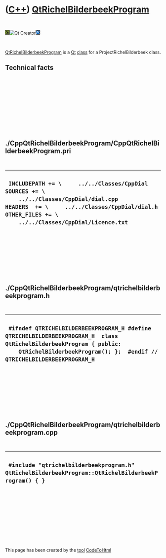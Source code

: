 
 

 

 

 

 

([C++](Cpp.md)) [QtRichelBilderbeekProgram](CppQtRichelBilderbeekProgram.md)
==============================================================================

 

![Qt](PicQt.png)![Qt
Creator](PicQtCreator.png)![Lubuntu](PicLubuntu.png)

 

[QtRichelBilderbeekProgram](CppQtRichelBilderbeekProgram.md) is a
[Qt](CppQt.md) [class](CppClass.md) for a ProjectRichelBilderbeek
class.

Technical facts
---------------

 

 

 

 

 

 

./CppQtRichelBilderbeekProgram/CppQtRichelBilderbeekProgram.pri
---------------------------------------------------------------

 

  --------------------------------------------------------------------------------------------------------------------------------------------------------------------------------------------------------
  ` INCLUDEPATH += \     ../../Classes/CppDial  SOURCES += \     ../../Classes/CppDial/dial.cpp  HEADERS  += \     ../../Classes/CppDial/dial.h  OTHER_FILES += \     ../../Classes/CppDial/Licence.txt`
  --------------------------------------------------------------------------------------------------------------------------------------------------------------------------------------------------------

 

 

 

 

 

./CppQtRichelBilderbeekProgram/qtrichelbilderbeekprogram.h
----------------------------------------------------------

 

  --------------------------------------------------------------------------------------------------------------------------------------------------------------------------------------------------
  ` #ifndef QTRICHELBILDERBEEKPROGRAM_H #define QTRICHELBILDERBEEKPROGRAM_H  class QtRichelBilderbeekProgram { public:     QtRichelBilderbeekProgram(); };  #endif // QTRICHELBILDERBEEKPROGRAM_H`
  --------------------------------------------------------------------------------------------------------------------------------------------------------------------------------------------------

 

 

 

 

 

./CppQtRichelBilderbeekProgram/qtrichelbilderbeekprogram.cpp
------------------------------------------------------------

 

  -------------------------------------------------------------------------------------------------------
  ` #include "qtrichelbilderbeekprogram.h"  QtRichelBilderbeekProgram::QtRichelBilderbeekProgram() { }`
  -------------------------------------------------------------------------------------------------------

 

 

 

 

 

 

This page has been created by the [tool](Tools.md)
[CodeToHtml](ToolCodeToHtml.md)
